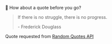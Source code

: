 📣 How about a quote before you go?

> If there is no struggle, there is no progress.
>
> <p>- Frederick Douglass</p>

Quote requested from [Random Quotes API](https://github.com/lukePeavey/quotable)
